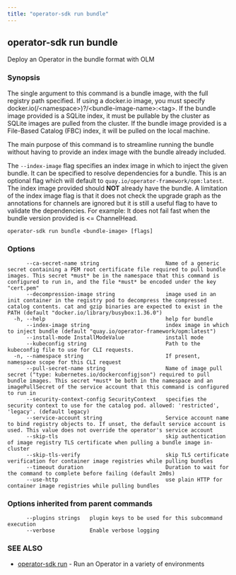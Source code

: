 ```yaml
---
title: "operator-sdk run bundle"
---
```

## operator-sdk run bundle

Deploy an Operator in the bundle format with OLM

### Synopsis

The single argument to this command is a bundle image, with the full registry path specified.
If using a docker.io image, you must specify docker.io(/&lt;namespace&gt;)?/&lt;bundle-image-name&gt;:&lt;tag&gt;.
If the bundle image provided is a SQLite index, it must be pullable by the cluster as SQLite images are pulled from the cluster.
If the bundle image provided is a File-Based Catalog (FBC) index, it will be pulled on the local machine.

The main purpose of this command is to streamline running the bundle without having to provide an index image with the bundle already included.

The `--index-image` flag specifies an index image in which to inject the given bundle. It can be specified to resolve dependencies for a bundle. 
This is an optional flag which will default to `quay.io/operator-framework/opm:latest`.
The index image provided should **NOT** already have the bundle. A limitation of the index image flag is that it does not check the upgrade graph
as the annotations for channels are ignored but it is still a useful flag to have to validate the dependencies. 
For example: It does not fail fast when the bundle version provided is &lt;= ChannelHead.


```
operator-sdk run bundle <bundle-image> [flags]
```

### Options

```
      --ca-secret-name string                     Name of a generic secret containing a PEM root certificate file required to pull bundle images. This secret *must* be in the namespace that this command is configured to run in, and the file *must* be encoded under the key "cert.pem"
      --decompression-image string                image used in an init container in the registry pod to decompress the compressed catalog contents. cat and gzip binaries are expected to exist in the PATH (default "docker.io/library/busybox:1.36.0")
  -h, --help                                      help for bundle
      --index-image string                        index image in which to inject bundle (default "quay.io/operator-framework/opm:latest")
      --install-mode InstallModeValue             install mode
      --kubeconfig string                         Path to the kubeconfig file to use for CLI requests.
  -n, --namespace string                          If present, namespace scope for this CLI request
      --pull-secret-name string                   Name of image pull secret ("type: kubernetes.io/dockerconfigjson") required to pull bundle images. This secret *must* be both in the namespace and an imagePullSecret of the service account that this command is configured to run in
      --security-context-config SecurityContext   specifies the security context to use for the catalog pod. allowed: 'restricted', 'legacy'. (default legacy)
      --service-account string                    Service account name to bind registry objects to. If unset, the default service account is used. This value does not override the operator's service account
      --skip-tls                                  skip authentication of image registry TLS certificate when pulling a bundle image in-cluster
      --skip-tls-verify                           skip TLS certificate verification for container image registries while pulling bundles
      --timeout duration                          Duration to wait for the command to complete before failing (default 2m0s)
      --use-http                                  use plain HTTP for container image registries while pulling bundles
```

### Options inherited from parent commands

```
      --plugins strings   plugin keys to be used for this subcommand execution
      --verbose           Enable verbose logging
```

### SEE ALSO

* [operator-sdk run](../operator-sdk_run)	 - Run an Operator in a variety of environments

